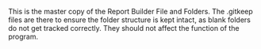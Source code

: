 This is the master copy of the Report Builder File and Folders.
The .gitkeep files are there to ensure the folder structure is kept intact, as blank folders do not get tracked correctly.
They should not affect the function of the program.
